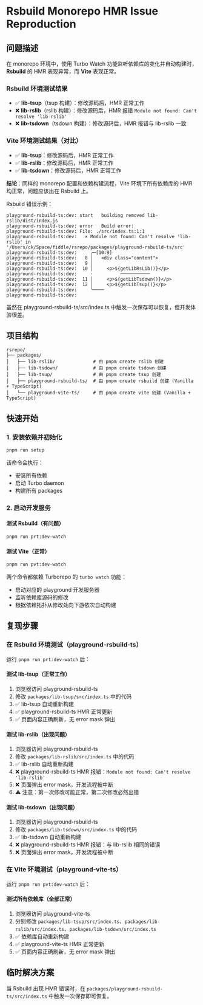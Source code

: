 # Rsbuild Monorepo HMR Issue Reproduction

## 问题描述

在 monorepo 环境中，使用 Turbo Watch 功能监听依赖库的变化并自动构建时，**Rsbuild** 的 HMR 表现异常，而 **Vite** 表现正常。

### Rsbuild 环境测试结果

- ✅ **lib-tsup**（tsup 构建）：修改源码后，HMR 正常工作
- ❌ **lib-rslib**（rslib 构建）：修改源码后，HMR 报错 `Module not found: Can't resolve 'lib-rslib'`
- ❌ **lib-tsdown**（tsdown 构建）：修改源码后，HMR 报错与 lib-rslib 一致

### Vite 环境测试结果（对比）

- ✅ **lib-tsup**：修改源码后，HMR 正常工作
- ✅ **lib-rslib**：修改源码后，HMR 正常工作
- ✅ **lib-tsdown**：修改源码后，HMR 正常工作

**结论**：同样的 monorepo 配置和依赖构建流程，Vite 环境下所有依赖库的 HMR 均正常，问题应该出在 Rsbuild 上。

Rsbuild 错误示例：
```
playground-rsbuild-ts:dev: start   building removed lib-rslib/dist/index.js
playground-rsbuild-ts:dev: error   Build error:
playground-rsbuild-ts:dev: File: ./src/index.ts:1:1
playground-rsbuild-ts:dev:   × Module not found: Can't resolve 'lib-rslib' in
'/Users/ck/Space/fiddle/rsrepo/packages/playground-rsbuild-ts/src'
playground-rsbuild-ts:dev:     ╭─[10:9]
playground-rsbuild-ts:dev:   8 │   <div class="content">
playground-rsbuild-ts:dev:   9 │
playground-rsbuild-ts:dev:  10 │     <p>${getLibRsLib()}</p>
playground-rsbuild-ts:dev:     ·          ───────────
playground-rsbuild-ts:dev:  11 │     <p>${getLibTsdown()}</p>
playground-rsbuild-ts:dev:  12 │     <p>${getLibTsup()}</p>
playground-rsbuild-ts:dev:     ╰────
playground-rsbuild-ts:dev:
```

虽然在 playground-rsbuild-ts/src/index.ts 中触发一次保存可以恢复，但开发体验很差。

## 项目结构

```
rsrepo/
├── packages/
│   ├── lib-rslib/              # 由 pnpm create rslib 创建
│   ├── lib-tsdown/             # 由 pnpm create tsdown 创建
│   ├── lib-tsup/               # 由 pnpm create tsup 创建
│   ├── playground-rsbuild-ts/  # 由 pnpm create rsbuild 创建 (Vanilla + TypeScript)
│   └── playground-vite-ts/     # 由 pnpm create vite 创建 (Vanilla + TypeScript)
```

## 快速开始

### 1. 安装依赖并初始化

```bash
pnpm run setup
```

该命令会执行：
- 安装所有依赖
- 启动 Turbo daemon
- 构建所有 packages

### 2. 启动开发服务

#### 测试 Rsbuild（有问题）

```bash
pnpm run prt:dev-watch
```

#### 测试 Vite（正常）

```bash
pnpm run pvt:dev-watch
```

两个命令都依赖 Turborepo 的 `turbo watch` 功能：
- 启动对应的 playground 开发服务器
- 监听依赖库源码的修改
- 根据依赖拓扑从修改处向下游依次自动构建

## 复现步骤

### 在 Rsbuild 环境测试（playground-rsbuild-ts）

运行 `pnpm run prt:dev-watch` 后：

#### 测试 lib-tsup（正常工作）

1. 浏览器访问 playground-rsbuild-ts
2. 修改 `packages/lib-tsup/src/index.ts` 中的代码
3. ✅ lib-tsup 自动重新构建
4. ✅ playground-rsbuild-ts HMR 正常更新
5. ✅ 页面内容正确刷新，无 error mask 弹出

#### 测试 lib-rslib（出现问题）

1. 浏览器访问 playground-rsbuild-ts
2. 修改 `packages/lib-rslib/src/index.ts` 中的代码
3. ✅ lib-rslib 自动重新构建
4. ❌ playground-rsbuild-ts HMR 报错：`Module not found: Can't resolve 'lib-rslib'`
5. ❌ 页面弹出 error mask，开发流程被中断
6. ⚠️ 注意：第一次修改可能正常，第二次修改必然出错

#### 测试 lib-tsdown（出现问题）

1. 浏览器访问 playground-rsbuild-ts
2. 修改 `packages/lib-tsdown/src/index.ts` 中的代码
3. ✅ lib-tsdown 自动重新构建
4. ❌ playground-rsbuild-ts HMR 报错：与 lib-rslib 相同的错误
5. ❌ 页面弹出 error mask，开发流程被中断

### 在 Vite 环境测试（playground-vite-ts）

运行 `pnpm run pvt:dev-watch` 后：

#### 测试所有依赖库（全部正常）

1. 浏览器访问 playground-vite-ts
2. 分别修改 `packages/lib-tsup/src/index.ts`、`packages/lib-rslib/src/index.ts`、`packages/lib-tsdown/src/index.ts`
3. ✅ 依赖库自动重新构建
4. ✅ playground-vite-ts HMR 正常更新
5. ✅ 页面内容正确刷新，无 error mask 弹出

## 临时解决方案

当 Rsbuild 出现 HMR 错误时，在 `packages/playground-rsbuild-ts/src/index.ts` 中触发一次保存即可恢复。